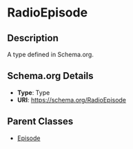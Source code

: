 # RadioEpisode

## Description
A type defined in Schema.org.

## Schema.org Details
- **Type**: Type
- **URI**: https://schema.org/RadioEpisode

## Parent Classes
- [Episode](../Episode.md)

